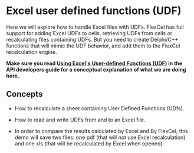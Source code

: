 # Excel user defined functions (UDF)

Here we will explore how to handle Excel files with UDFs. FlexCel has
full support for adding Excel UDFs to cells, retrieving UDFs from cells
or recalculating files containing UDFs. But you need to create Delphi/C++
functions that will mimic the UDF behavior, and add them to the FlexCel
recalculation engine.

**Make sure you read [Using Excel's User-defined Functions (UDF)](https://doc.tmssoftware.com/flexcel/vcl/guides/api-developer-guide.html#using-excels-user-defined-functions-udf) in the API developers guide for a conceptual explanation
of what we are doing here.**

## Concepts

- How to recalculate a sheet containing User Defined Functions (UDfs).

- How to read and write UDFs from and to an Excel file.

- In order to compare the results calculated by Excel and By FlexCel,
  this demo will save two files: one pdf (that will not use Excel
  recalculation) and one xls (that will be recalculated by Excel
  when opened).
